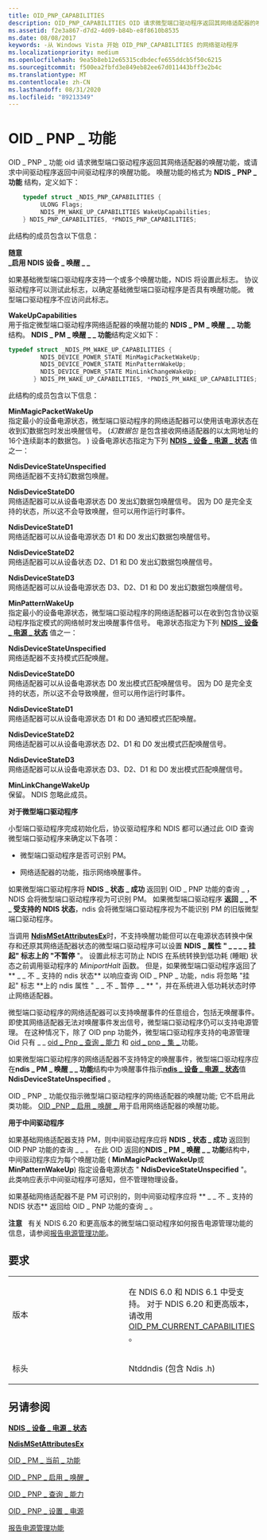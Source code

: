 ```yaml
---
title: OID_PNP_CAPABILITIES
description: OID_PNP_CAPABILITIES OID 请求微型端口驱动程序返回其网络适配器的唤醒功能，或请求中间驱动程序返回中间驱动程序的唤醒功能。
ms.assetid: f2e3a867-d7d2-4d09-b84b-e8f8610b8535
ms.date: 08/08/2017
keywords: -从 Windows Vista 开始 OID_PNP_CAPABILITIES 的网络驱动程序
ms.localizationpriority: medium
ms.openlocfilehash: 9ea5b8eb12e65315cdbdecfe655ddcb5f50c6215
ms.sourcegitcommit: f500ea2fbfd3e849eb82ee67d011443bff3e2b4c
ms.translationtype: MT
ms.contentlocale: zh-CN
ms.lasthandoff: 08/31/2020
ms.locfileid: "89213349"
---
```

# <a name="oid_pnp_capabilities"></a>OID \_ PNP \_ 功能


OID \_ PNP \_ 功能 oid 请求微型端口驱动程序返回其网络适配器的唤醒功能，或请求中间驱动程序返回中间驱动程序的唤醒功能。 唤醒功能的格式为 **NDIS \_ PNP \_ 功能** 结构，定义如下：

```C++
    typedef struct _NDIS_PNP_CAPABILITIES {
         ULONG Flags;
         NDIS_PM_WAKE_UP_CAPABILITIES WakeUpCapabilities;
    } NDIS_PNP_CAPABILITIES, *PNDIS_PNP_CAPABILITIES;  
```




此结构的成员包含以下信息：

<a href="" id="flags"></a>**随意**  
**\_启用 NDIS 设备 \_ 唤醒 \_ \_**

如果基础微型端口驱动程序支持一个或多个唤醒功能，NDIS 将设置此标志。 协议驱动程序可以测试此标志，以确定基础微型端口驱动程序是否具有唤醒功能。 微型端口驱动程序不应访问此标志。

<a href="" id="wakeupcapabilities"></a>**WakeUpCapabilities**  
用于指定微型端口驱动程序网络适配器的唤醒功能的 **NDIS \_ PM \_ 唤醒 \_ \_ 功能** 结构。 **NDIS \_ PM \_ 唤醒 \_ \_ 功能**结构定义如下：

```C++
typedef struct _NDIS_PM_WAKE_UP_CAPABILITIES {
         NDIS_DEVICE_POWER_STATE MinMagicPacketWakeUp;
         NDIS_DEVICE_POWER_STATE MinPatternWakeUp;
         NDIS_DEVICE_POWER_STATE MinLinkChangeWakeUp;
       } NDIS_PM_WAKE_UP_CAPABILITIES, *PNDIS_PM_WAKE_UP_CAPABILITIES;
```

此结构的成员包含以下信息：

<a href="" id="minmagicpacketwakeup"></a>**MinMagicPacketWakeUp**  
指定最小的设备电源状态，微型端口驱动程序的网络适配器可以使用该电源状态在收到幻数据包时发出唤醒信号。  (*幻数据包* 是包含接收网络适配器的以太网地址的16个连续副本的数据包。 ) 设备电源状态指定为下列 [**NDIS \_ 设备 \_ 电源 \_ 状态**](/windows-hardware/drivers/ddi/ntddndis/ne-ntddndis-_ndis_device_power_state) 值之一：

<a href="" id="ndisdevicestateunspecified"></a>**NdisDeviceStateUnspecified**  
网络适配器不支持幻数据包唤醒。

<a href="" id="ndisdevicestated0"></a>**NdisDeviceStateD0**  
网络适配器可以从设备电源状态 D0 发出幻数据包唤醒信号。 因为 D0 是完全支持的状态，所以这不会导致唤醒，但可以用作运行时事件。

<a href="" id="ndisdevicestated1"></a>**NdisDeviceStateD1**  
网络适配器可以从设备电源状态 D1 和 D0 发出幻数据包唤醒信号。

<a href="" id="ndisdevicestated2"></a>**NdisDeviceStateD2**  
网络适配器可以从设备状态 D2、D1 和 D0 发出幻数据包唤醒信号。

<a href="" id="ndisdevicestated3"></a>**NdisDeviceStateD3**  
网络适配器可以从设备电源状态 D3、D2、D1 和 D0 发出幻数据包唤醒信号。

<a href="" id="minpatternwakeup"></a>**MinPatternWakeUp**  
指定最小的设备电源状态，微型端口驱动程序的网络适配器可以在收到包含协议驱动程序指定模式的网络帧时发出唤醒事件信号。 电源状态指定为下列 [**NDIS \_ 设备 \_ 电源 \_ 状态**](/windows-hardware/drivers/ddi/ntddndis/ne-ntddndis-_ndis_device_power_state) 值之一：

<a href="" id="ndisdevicestateunspecified"></a>**NdisDeviceStateUnspecified**  
网络适配器不支持模式匹配唤醒。

<a href="" id="ndisdevicestated0"></a>**NdisDeviceStateD0**  
网络适配器可以从设备电源状态 D0 发出模式匹配唤醒信号。 因为 D0 是完全支持的状态，所以这不会导致唤醒，但可以用作运行时事件。

<a href="" id="ndisdevicestated1"></a>**NdisDeviceStateD1**  
网络适配器可以从设备电源状态 D1 和 D0 通知模式匹配唤醒。

<a href="" id="ndisdevicestated2"></a>**NdisDeviceStateD2**  
网络适配器可以从设备电源状态 D2、D1 和 D0 发出模式匹配唤醒信号。

<a href="" id="ndisdevicestated3"></a>**NdisDeviceStateD3**  
网络适配器可以从设备电源状态 D3、D2、D1 和 D0 发出模式匹配唤醒信号。

<a href="" id="minlinkchangewakeup"></a>**MinLinkChangeWakeUp**  
保留。 NDIS 忽略此成员。

**对于微型端口驱动程序**

小型端口驱动程序完成初始化后，协议驱动程序和 NDIS 都可以通过此 OID 查询微型端口驱动程序来确定以下各项：

-   微型端口驱动程序是否可识别 PM。

-   网络适配器的功能，指示网络唤醒事件。

如果微型端口驱动程序将 **NDIS \_ 状态 \_ 成功** 返回到 OID \_ PNP 功能的查询 \_ ，NDIS 会将微型端口驱动程序视为可识别 PM。 如果微型端口驱动程序 **返回 \_ \_ 不 \_ 受支持的 NDIS 状态**，ndis 会将微型端口驱动程序视为不能识别 PM 的旧版微型端口驱动程序。

当调用 [**NdisMSetAttributesEx**](/previous-versions/windows/hardware/network/ff553623(v=vs.85))时，不支持唤醒功能但可以在电源状态转换中保存和还原其网络适配器状态的微型端口驱动程序可以设置 **NDIS \_ 属性 " \_ \_ \_ \_ 挂起" 标志上的 "不暂停** "。 设置此标志可防止 NDIS 在系统转换到低功耗 (睡眠) 状态之前调用驱动程序的 *MiniportHalt* 函数。 但是，如果微型端口驱动程序返回了 ** \_ \_ 不 \_ 支持的 ndis 状态** 以响应查询 OID \_ PNP \_ 功能，ndis 将忽略 "挂起" 标志 **上的 ndis 属性 " \_ \_ 不 \_ 暂停 \_ \_ ** "，并在系统进入低功耗状态时停止网络适配器。

微型端口驱动程序的网络适配器可以支持唤醒事件的任意组合，包括无唤醒事件。 即使其网络适配器无法对唤醒事件发出信号，微型端口驱动程序仍可以支持电源管理。 在这种情况下，除了 OID pnp 功能外，微型端口驱动程序支持的电源管理 Oid 只有 \_ \_ [oid \_ Pnp \_ 查询 \_ 能力](oid-pnp-query-power.md) 和 [oid \_ pnp \_ 集 \_ ](oid-pnp-set-power.md)功能。

如果微型端口驱动程序的网络适配器不支持特定的唤醒事件，微型端口驱动程序应在**ndis \_ PM \_ 唤醒 \_ \_ 功能**结构中为唤醒事件指示[**ndis \_ 设备 \_ 电源 \_ 状态**](/windows-hardware/drivers/ddi/ntddndis/ne-ntddndis-_ndis_device_power_state)值**NdisDeviceStateUnspecified** 。

OID \_ PNP \_ 功能仅指示微型端口驱动程序的网络适配器的唤醒功能; 它不启用此类功能。 [OID \_PNP \_ 启用 \_ 唤醒 \_ ](oid-pnp-enable-wake-up.md) 用于启用网络适配器的唤醒功能。

**用于中间驱动程序**

如果基础网络适配器支持 PM，则中间驱动程序应将 **NDIS \_ 状态 \_ 成功** 返回到 OID PNP 功能的查询 \_ \_ 。 在此 OID 返回的**NDIS \_ PM \_ 唤醒 \_ \_ 功能**结构中，中间驱动程序应为每个唤醒功能 ( **MinMagicPacketWakeUp**或**MinPatternWakeUp**) 指定设备电源状态 " **NdisDeviceStateUnspecified** "。 此类响应表示中间驱动程序可感知，但不管理物理设备。

如果基础网络适配器不是 PM 可识别的，则中间驱动程序应将 ** \_ \_ 不 \_ 支持的 NDIS 状态** 返回给 OID \_ PNP 功能的查询 \_ 。

**注意**   有关 NDIS 6.20 和更高版本的微型端口驱动程序如何报告电源管理功能的信息，请参阅[报告电源管理功能](./reporting-power-management-capabilities.md)。

 

<a name="requirements"></a>要求
------------

<table>
<colgroup>
<col width="50%" />
<col width="50%" />
</colgroup>
<tbody>
<tr class="odd">
<td><p>版本</p></td>
<td><p>在 NDIS 6.0 和 NDIS 6.1 中受支持。 对于 NDIS 6.20 和更高版本，请改用 <a href="oid-pm-current-capabilities.md" data-raw-source="[OID_PM_CURRENT_CAPABILITIES](oid-pm-current-capabilities.md)">OID_PM_CURRENT_CAPABILITIES</a> 。</p></td>
</tr>
<tr class="even">
<td><p>标头</p></td>
<td>Ntddndis (包含 Ndis .h) </td>
</tr>
</tbody>
</table>

## <a name="see-also"></a>另请参阅


[**NDIS \_ 设备 \_ 电源 \_ 状态**](/windows-hardware/drivers/ddi/ntddndis/ne-ntddndis-_ndis_device_power_state)

[**NdisMSetAttributesEx**](/previous-versions/windows/hardware/network/ff553623(v=vs.85))

[OID \_ PM \_ 当前 \_ 功能](oid-pm-current-capabilities.md)

[OID \_ PNP \_ 启用 \_ 唤醒 \_](oid-pnp-enable-wake-up.md)

[OID \_ PNP \_ 查询 \_ 能力](oid-pnp-query-power.md)

[OID \_ PNP \_ 设置 \_ 电源](oid-pnp-set-power.md)

[报告电源管理功能](./reporting-power-management-capabilities.md)

 

